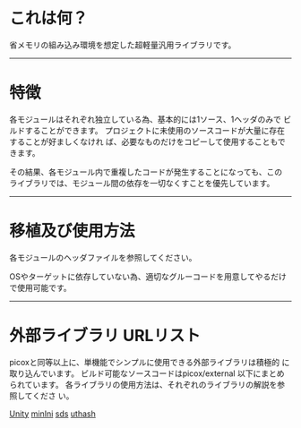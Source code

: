 # これは何？
省メモリの組み込み環境を想定した超軽量汎用ライブラリです。

----------------------------------------------------------------------

# 特徴
各モジュールはそれぞれ独立している為、基本的には1ソース、1ヘッダのみで
ビルドすることができます。
プロジェクトに未使用のソースコードが大量に存在することが好ましくなけれ
ば、必要なものだけをコピーして使用することもできます。


その結果、各モジュール内で重複したコードが発生することになっても、この
ライブラリでは、モジュール間の依存を一切なくすことを優先しています。

----------------------------------------------------------------------

# 移植及び使用方法
各モジュールのヘッダファイルを参照してください。

OSやターゲットに依存していない為、適切なグルーコードを用意してやるだけ
で使用可能です。


----------------------------------------------------------------------

# 外部ライブラリ URLリスト
picoxと同等以上に、単機能でシンプルに使用できる外部ライブラリは積極的
に取り込んでいます。
ビルド可能なソースコードはpicox/external 以下にまとめられています。
各ライブラリの使用方法は、それぞれのライブラリの解説を参照してくださ
い。


[Unity][Unity]
[minIni][minIni]
[sds][sds]
[uthash][uthash]

[Unity]:https://github.com/ThrowTheSwitch/Unity.git
[minIni]:https://github.com/compuphase/minIni.git
[sds]:https://github.com/maskedw/sds.git
[uthash]:https://github.com/troydhanson/uthash.git

